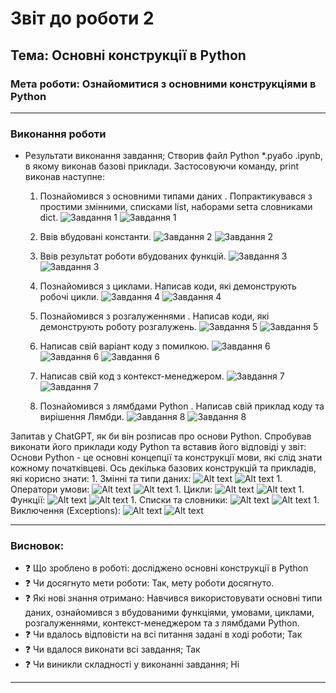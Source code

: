# Звіт до роботи 2
## Тема: Основні конструкції в Python
### Мета роботи: Ознайомитися з основними конструкціями в Python

---
### Виконання роботи
* Результати виконання завдання;
Створив файл Python *.pyабо .ipynb, в якому виконав базові приклади. Застосовуючи команду, print виконав наступне:
    1. Познайомився з основними типами даних . Попрактикувався з простими змінними, списками list, наборами setта словниками dict.
    ![Завдання 1](image.png)
    ![Завдання 1](image-1.png)

    1. Ввів вбудовані константи.
    ![Завдання 2](image-2.png)
    ![Завдання 2](image-3.png)

    1. Ввів результат роботи вбудованих функцій.
    ![Завдання 3](image-4.png)
    ![Завдання 3](image-5.png)

    1. Познайомився з циклами. Написав коди, які демонструють робочі цикли.
    ![Завдання 4](image-6.png)
    ![Завдання 4](image-7.png)

    1. Познайомився з розгалуженнями . Написав коди, які демонструють роботу розгалужень.
    ![Завдання 5](image-8.png)
    ![Завдання 5](image-9.png)

    1. Написав свій варіант коду з помилкою. 
    ![Завдання 6](image-10.png)
    ![Завдання 6](image-11.png)
    ![Завдання 6](image-12.png)

    1. Написав свій код з контекст-менеджером.
    ![Завдання 7](image-13.png)
    ![Завдання 7](image-14.png)

    1. Познайомився з лямбдами Python . Написав свій приклад коду та вирішення Лямбди.
    ![Завдання 8](image-15.png)
    ![Завдання 8](image-16.png)

Запитав у ChatGPT, як би він розписав про основи Python. Спробував виконати його приклади коду Python та вставив його відповіді у звіт:
Основи Python - це основні концепції та конструкції мови, які слід знати кожному початківцеві. Ось декілька базових конструкцій та прикладів, які корисно знати:
    1. Змінні та типи даних:
    ![Alt text](image-17.png)
    ![Alt text](image-18.png)
    1. Оператори умови:
    ![Alt text](image-19.png)
    ![Alt text](image-20.png)
    1. Цикли:
    ![Alt text](image-21.png)
    ![Alt text](image-22.png)
    1. Функції:
    ![Alt text](image-23.png)
    ![Alt text](image-24.png)
    1. Списки та словники:
    ![Alt text](image-25.png)
    ![Alt text](image-26.png)
    1. Виключення (Exceptions):
    ![Alt text](image-27.png)
    ![Alt text](image-28.png)

---
### Висновок:

- :question: Що зроблено в роботі: досліджено основні конструкції в Python
- :question: Чи досягнуто мети роботи: Так, мету роботи досягнуто.
- :question: Які нові знання отримано: Навчився використовувати основні типи даних, ознайомився з вбудованими функціями, умовами, циклами, розгалуженнями, контекст-менеджером та з лямбдами Python.
- :question: Чи вдалось відповісти на всі питання задані в ході роботи;
    Так
- :question: Чи вдалося виконати всі завдання;
    Так
- :question: Чи виникли складності у виконанні завдання;
    Ні

---
